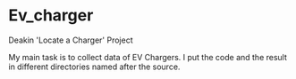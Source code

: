 # Ev_charger
Deakin 'Locate a Charger' Project

My main task is to collect data of EV Chargers. I put the code and the result in different directories named after the source.
